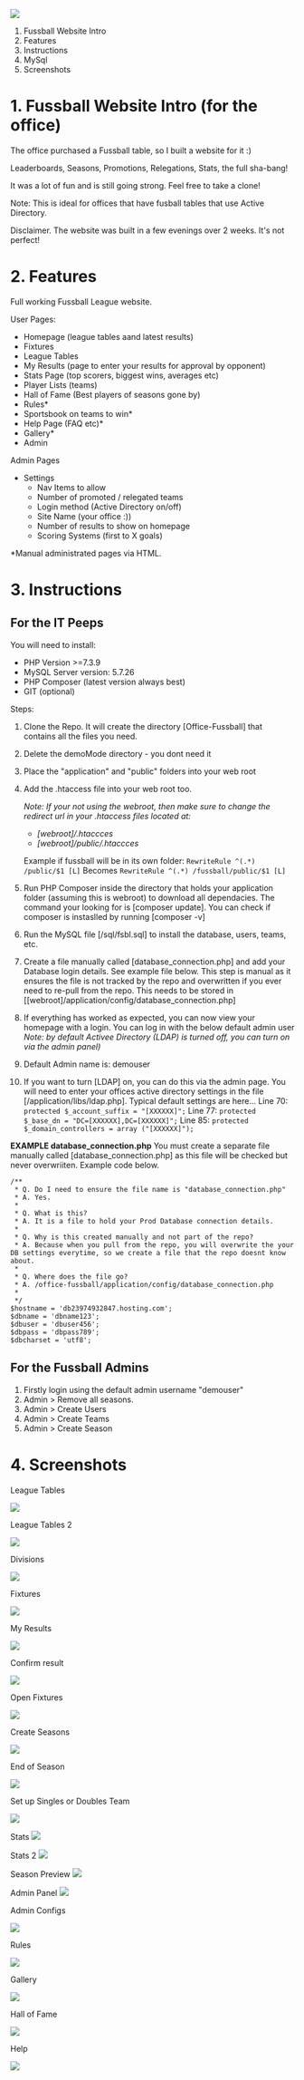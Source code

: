 ![](/public/img/offfice_fussball_git.png)

1. Fussball Website Intro
2. Features
3. Instructions
4. MySql
5. Screenshots

# 1. Fussball Website Intro (for the office)

The office purchased a Fussball table, so I built a website for it :)

Leaderboards, Seasons, Promotions, Relegations, Stats, the full sha-bang!

It was a lot of fun and is still going strong. Feel free to take a clone!

Note: This is ideal for offices that have fusball tables that use Active Directory.

Disclaimer. The website was built in a few evenings over 2 weeks. It's not perfect!

# 2. Features

Full working Fussball League website.

User Pages:
- Homepage (league tables aand latest results)
- Fixtures
- League Tables
- My Results (page to enter your results for approval by opponent)
- Stats Page (top scorers, biggest wins, averages etc)
- Player Lists (teams)
- Hall of Fame (Best players of seasons gone by)
- Rules*
- Sportsbook on teams to win*
- Help Page (FAQ etc)*
- Gallery*
- Admin

Admin Pages
- Settings
  - Nav Items to allow
  - Number of promoted / relegated teams
  - Login method (Active Directory on/off)
  - Site Name (your office :))
  - Number of results to show on homepage
  - Scoring Systems (first to X goals)

*Manual administrated pages via HTML.

# 3. Instructions
## For the IT Peeps

You will need to install:
- PHP Version >=7.3.9
- MySQL Server version: 5.7.26
- PHP Composer (latest version always best)
- GIT (optional)

Steps:
1. Clone the Repo. It will create the directory [Office-Fussball] that contains all the files you need.
2. Delete the demoMode directory - you dont need it
3. Place the "application" and "public" folders into your web root
4. Add the .htaccess file into your web root too.
   
   *Note: If your not using the webroot, then make sure to change the redirect url in your .htaccess files located at:*
   * *[webroot]/.htaccces*
   * *[webroot]/public/.htaccces*
  
   Example if fussball will be in its own folder:
   ```RewriteRule ^(.*) /public/$1 [L]``` 
   Becomes
   ```RewriteRule ^(.*) /fussball/public/$1 [L]```
5. Run PHP Composer inside the directory that holds your application folder (assuming this is webroot) to download all dependacies. The command your looking for is [composer update]. You can check if composer is instaslled by running [composer -v]
6. Run the MySQL file [/sql/fsbl.sql] to install the database, users, teams, etc.
7. Create a file manually called [database_connection.php] and add your Database login details. See example file below. This step is manual as it ensures the file is not tracked by the repo and overwritten if you ever need to re-pull from the repo. This needs to be stored in [[webroot]/application/config/database_connection.php]
8. If everything has worked as expected, you can now view your homepage with a login. You can log in with the below default admin user
  *Note: by default Activee Directory (LDAP) is turned off, you can turn on via the admin panel)*
8. Default Admin name is: demouser
9. If you want to turn [LDAP] on, you can do this via the admin page. You will need to enter your offices active directory settings in the file
[/application/libs/ldap.php]. Typical default settings are here...
  	Line 70: ```protected $_account_suffix = "[XXXXXX]";``` 
    Line 77: ```protected $_base_dn = "DC=[XXXXXX],DC=[XXXXXX]";```
    Line 85: ```protected $_domain_controllers = array ("[XXXXXX]");```

**EXAMPLE database_connection.php** 
You must create a separate file manually called [database_connection.php] as this file will be checked but never overwriiten. Example code below.
```
/**
 * Q. Do I need to ensure the file name is "database_connection.php"
 * A. Yes.
 *
 * Q. What is this? 
 * A. It is a file to hold your Prod Database connection details. 
 * 
 * Q. Why is this created manually and not part of the repo? 
 * A. Because when you pull from the repo, you will overwrite the your DB settings everytime, so we create a file that the repo doesnt know about.
 * 
 * Q. Where does the file go?
 * A. /office-fussball/application/config/database_connection.php
 * 
 */
$hostname = 'db23974932847.hosting.com';
$dbname = 'dbname123';
$dbuser = 'dbuser456';
$dbpass = 'dbpass789';
$dbcharset = 'utf8';
```

## For the Fussball Admins
1.  Firstly login using the default admin username "demouser"
2.  Admin > Remove all seasons. 
3.  Admin > Create Users
4.  Admin > Create Teams
5.  Admin > Create Season


# 4. Screenshots

League Tables

![](/public/img/screenshots/league_tables.png)

League Tables 2

![](/public/img/screenshots/league_tables2.png)

Divisions

![](/public/img/screenshots/divisions.png)

Fixtures

![](/public/img/screenshots/fixtures.png)

My Results

![](/public/img/screenshots/my_results2.png)

Confirm result

![](/public/img/screenshots/confirm_result.png)

Open Fixtures

![](/public/img/screenshots/open_fixtures.png)

Create Seasons

![](/public/img/screenshots/season_create.png)

End of Season

![](/public/img/screenshots/season_end.png)

Set up Singles or Doubles Team

![](/public/img/screenshots/singles_or_doubles.png)

Stats
![](/public/img/screenshots/stats.png)

Stats 2
![](/public/img/screenshots/stats2.png)

Season Preview
![](/public/img/screenshots/season_preview.png)

Admin Panel
![](/public/img/screenshots/admin_area.png)

Admin Configs

![](/public/img/screenshots/admin_config.png)

Rules

![](/public/img/screenshots/rules.png)

Gallery

![](/public/img/screenshots/gallery.png)

Hall of Fame

![](/public/img/screenshots/hall_of_fame.png)

Help

![](/public/img/screenshots/help.png)
